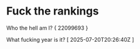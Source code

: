 # Fuck the rankings

Who the hell am I?
{ 22099693 }

What fucking year is it?
[ 2025-07-20T20:26:40Z ]
